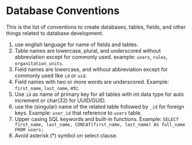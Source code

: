 Database Conventions
====================
This is the list of conventions to create databases, tables, fields, and other things related to database development.

1. use english language for name of fields and tables.
2. Table names are lowercase, plural, and underscored without abbreviation except for commonly used. example: `users`, `rules`, `organitation_units`.
3. Field names are lowercase, and without abbreviation except for commonly used like `id` or `uid`.
4. Field names with two or more words are underscored. Example: `first_name`, `last_name`, etc.
5. Use `id` as name of primary key for all tables with int data type for auto increment or char(32) for UUID/GUID.
6. use the (singular) name of the related table followed by `_id` for foreign keys. Example: `user_id` that reference to `users` table.
7. Upper casing SQL keywords and built-in functions. Example: `SELECT first_name, last_name, CONCAT(first_name, last_name) AS full_name 
	FROM users;`
8. Avoid asterisk (*) symbol on select clause.
